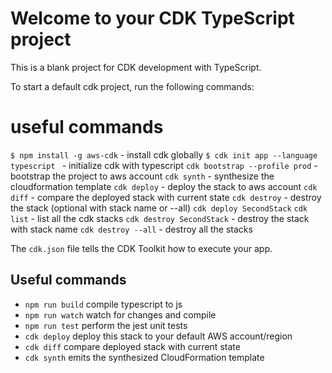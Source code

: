 # Welcome to your CDK TypeScript project

This is a blank project for CDK development with TypeScript.

To start a default cdk project, run the following commands:
# useful commands
```$ npm install -g aws-cdk``` - install cdk globally
```$ cdk init app --language typescript ``` - initialize cdk with typescript
``` cdk bootstrap --profile prod ``` - bootstrap the project to aws account
``` cdk synth ``` - synthesize the cloudformation template
``` cdk deploy ``` - deploy the stack to aws account
``` cdk diff ``` - compare the deployed stack with current state
``` cdk destroy ``` - destroy the stack (optional with stack name or --all)
``` cdk deploy SecondStack ```
``` cdk list ``` - list all the cdk stacks
``` cdk destroy SecondStack ``` - destroy the stack with stack name
``` cdk destroy --all ``` - destroy all the stacks

The `cdk.json` file tells the CDK Toolkit how to execute your app.

## Useful commands

* `npm run build`   compile typescript to js
* `npm run watch`   watch for changes and compile
* `npm run test`    perform the jest unit tests
* `cdk deploy`      deploy this stack to your default AWS account/region
* `cdk diff`        compare deployed stack with current state
* `cdk synth`       emits the synthesized CloudFormation template
